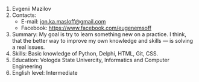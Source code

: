 1. Evgenii Mazilov  
2. Contacts:
    * E-mail: jon.ka.masloff@gmail.com
    * Facebook: https://www.facebook.com/eugenemsoff
3. Summary:
My goal is try to learn something new on a practice. I think, that the better way to improve my own knowledge and skills — is solving a real issues.
4. Skills:
Basic knowledge of Python, Delphi, HTML, Git, CSS.
5. Education:
Vologda State Univercity, Informatics and Computer Engineering
6. English level:
Intermediate
